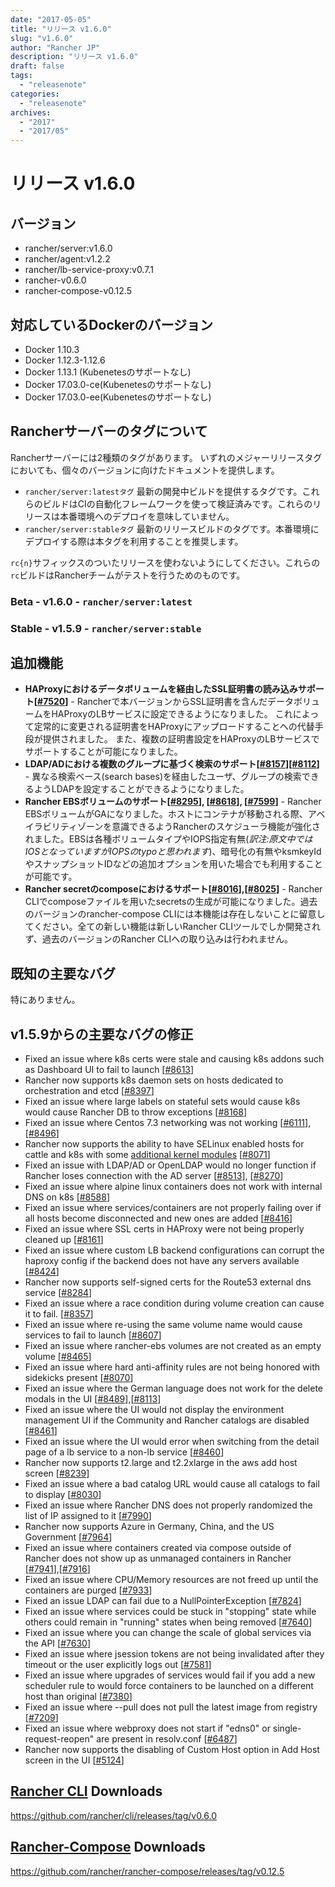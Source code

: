 ```yaml
---
date: "2017-05-05"
title: "リリース v1.6.0"
slug: "v1.6.0"
author: "Rancher JP"
description: "リリース v1.6.0"
draft: false
tags:
  - "releasenote"
categories:
  - "releasenote"
archives:
  - "2017"
  - "2017/05"
---
```


# リリース v1.6.0

## バージョン
- rancher/server:v1.6.0
- rancher/agent:v1.2.2
- rancher/lb-service-proxy:v0.7.1
- rancher-v0.6.0
- rancher-compose-v0.12.5

## 対応しているDockerのバージョン

- Docker 1.10.3
- Docker 1.12.3-1.12.6 
- Docker 1.13.1 (Kubenetesのサポートなし)
- Docker 17.03.0-ce(Kubenetesのサポートなし)
- Docker 17.03.0-ee(Kubenetesのサポートなし)


## Rancherサーバーのタグについて

Rancherサーバーには2種類のタグがあります。
いずれのメジャーリリースタグにおいても、個々のバージョンに向けたドキュメントを提供します。

- `rancher/server:latestタグ` 最新の開発中ビルドを提供するタグです。これらのビルドはCIの自動化フレームワークを使って検証済みです。これらのリリースは本番環境へのデプロイを意味していません。
- `rancher/server:stableタグ` 最新のリリースビルドのタグです。本番環境にデプロイする際は本タグを利用することを推奨します。

`rc{n}`サフィックスのついたリリースを使わないようにしてください。これらの`rc`ビルドはRancherチームがテストを行うためのものです。

### Beta - v1.6.0 - `rancher/server:latest`
### Stable - v1.5.9 - `rancher/server:stable`

## 追加機能

- **HAProxyにおけるデータボリュームを経由したSSL証明書の読み込みサポート[[#7520](https://github.com/rancher/rancher/issues/7520)]** - Rancherで本バージョンからSSL証明書を含んだデータボリュームをHAProxyのLBサービスに設定できるようになりました。
これによって定常的に変更される証明書をHAProxyにアップロードすることへの代替手段が提供されました。
また、複数の証明書設定をHAProxyのLBサービスでサポートすることが可能になりました。
- **LDAP/ADにおける複数のグループに基づく検索のサポート[[#8157](https://github.com/rancher/rancher/issues/8157)][[#8112](https://github.com/rancher/rancher/issues/8122)]** - 異なる検索ベース(search bases)を経由したユーザ、グループの検索できるようLDAPを設定することができるようになりました。
- **Rancher EBSボリュームのサポート[[#8295](https://github.com/rancher/rancher/issues/8295)], [[#8618](https://github.com/rancher/rancher/issues/8618)], [[#7599](https://github.com/rancher/rancher/issues/7599)]** - Rancher EBSボリュームがGAになりました。ホストにコンテナが移動される際、アベイラビリティゾーンを意識できるようRancherのスケジューラ機能が強化されました。EBSは各種ボリュームタイプやIOPS指定有無(*訳注:原文中ではIOSとなっていますがIOPSのtypoと思われます*)、暗号化の有無やksmkeyIdやスナップショットIDなどの追加オプションを用いた場合でも利用することが可能です。
- **Rancher secretのcomposeにおけるサポート[[#8016](https://github.com/rancher/rancher/issues/8016)],[[#8025](https://github.com/rancher/rancher/issues/8025)]** - Rancher CLIでcomposeファイルを用いたsecretsの生成が可能になりました。過去のバージョンのrancher-compose CLIには本機能は存在しないことに留意してください。全ての新しい機能は新しいRancher CLIツールでしか開発されず、過去のバージョンのRancher CLIへの取り込みは行われません。


## 既知の主要なバグ
特にありません。

## v1.5.9からの主要なバグの修正
- Fixed an issue where k8s certs were stale and causing k8s addons such as Dashboard UI to fail to launch [[#8613](https://github.com/rancher/rancher/issues/8613)]
- Rancher now supports k8s daemon sets on hosts dedicated to orchestration and etcd [[#8397](https://github.com/rancher/rancher/issues/8397)]
- Fixed an issue where large labels on stateful sets would cause k8s would cause Rancher DB to throw exceptions [[#8168](https://github.com/rancher/rancher/issues/8168)]
- Fixed an issue where Centos 7.3 networking was not working [[#6111](https://github.com/rancher/rancher/issues/6111)], [[#8496](https://github.com/rancher/rancher/issues/8496)]
- Rancher now supports the ability to have SELinux enabled hosts for cattle and k8s with some [additional kernel modules](http://docs.rancher.com/rancher/v1.6/en/installing-rancher/selinux/) [[#8071](https://github.com/rancher/rancher/issues/8071)]
- Fixed an issue with LDAP/AD or OpenLDAP would no longer function if Rancher loses connection with the AD server [[#8513](https://github.com/rancher/rancher/issues/8513)], [[#8270](https://github.com/rancher/rancher/issues/8270)]
- Fixed an issue where alpine linux containers does not work with internal DNS on k8s [[#8588](https://github.com/rancher/rancher/issues/8588)]
- Fixed an issue where services/containers are not properly failing over if all hosts become disconnected and new ones are added [[#8416](https://github.com/rancher/rancher/issues/8416)]
- Fixed an issue where SSL certs in HAProxy were not being properly cleaned up [[#8161](https://github.com/rancher/rancher/issues/8161)]
- Fixed an issue where custom LB backend configurations can corrupt the haproxy config if the backend does not have any servers available [[#8424](https://github.com/rancher/rancher/issues/8424)]
- Rancher now supports self-signed certs for the Route53 external dns service [[#8284](https://github.com/rancher/rancher/issues/8284)]
- Fixed an issue where a race condition during volume creation can cause it to fail. [[#8357](https://github.com/rancher/rancher/issues/8357)]
- Fixed an issue where re-using the same volume name would cause services to fail to launch [[#8607](https://github.com/rancher/rancher/issues/8607)]
- Fixed an issue where rancher-ebs volumes are not created as an empty volume [[#8465](https://github.com/rancher/rancher/issues/8465)]
- Fixed an issue where hard anti-affinity rules are not being honored with sidekicks present [[#8070](https://github.com/rancher/rancher/issues/8070)]
- Fixed an issue where the German language does not work for the delete modals in the UI [[#8489](https://github.com/rancher/rancher/issues/8489)],[[#8113](https://github.com/rancher/rancher/issues/8113)]
- Fixed an issue where the UI would not display the environment management UI if the Community and Rancher catalogs are disabled [[#8461](https://github.com/rancher/rancher/issues/8461)]
- Fixed an issue where the UI would error when switching from the detail page of a lb service to a non-lb service [[#8460](https://github.com/rancher/rancher/issues/8460)]
- Rancher now supports t2.large and t2.2xlarge in the aws add host screen [[#8239](https://github.com/rancher/rancher/issues/8239)]
- Fixed an issue where a bad catalog URL would cause all catalogs to fail to display [[#8030](https://github.com/rancher/rancher/issues/8030)]
- Fixed an issue where Rancher DNS does not properly randomized the list of IP assigned to it [[#7990](https://github.com/rancher/rancher/issues/7990)]
- Rancher now supports Azure in Germany, China, and the US Government [[#7964](https://github.com/rancher/rancher/issues/7964)]
- Fixed an issue where containers created via compose outside of Rancher does not show up as unmanaged containers in Rancher [[#7941](https://github.com/rancher/rancher/issues/7941)],[[#7916](https://github.com/rancher/rancher/issues/7916)]
- Fixed an issue where CPU/Memory resources are not freed up until the containers are purged [[#7933](https://github.com/rancher/rancher/issues/7933)]
- Fixed an issue LDAP can fail due to a NullPointerException [[#7824](https://github.com/rancher/rancher/issues/7824)]
- Fixed an issue where services could be stuck in "stopping" state while others could remain in "running" states when being removed [[#7640](https://github.com/rancher/rancher/issues/7640)]
- Fixed an issue where you can change the scale of global services via the API [[#7630](https://github.com/rancher/rancher/issues/7630)]
- Fixed an issue where jsession tokens are not being invalidated after they timeout or the user explicitly logs out [[#7581](https://github.com/rancher/rancher/issues/7581)]
- Fixed an issue where upgrades of services would fail if you add a new scheduler rule to would force containers to be launched on a different host than original [[#7380](https://github.com/rancher/rancher/issues/7380)]
- Fixed an issue where --pull does not pull the latest image from registry [[#7209](https://github.com/rancher/rancher/issues/7209)]
- Fixed an issue where webproxy does not start if "edns0" or single-request-reopen" are present in resolv.conf [[#6487](https://github.com/rancher/rancher/issues/6487)]
- Rancher now supports the disabling of Custom Host option in Add Host screen in the UI [[#5124](https://github.com/rancher/rancher/issues/5124)]

## [Rancher CLI](http://docs.rancher.com/rancher/v1.6/en/cli/) Downloads

https://github.com/rancher/cli/releases/tag/v0.6.0

## [Rancher-Compose](http://docs.rancher.com/rancher/v1.6/en/cattle/rancher-compose/) Downloads

https://github.com/rancher/rancher-compose/releases/tag/v0.12.5